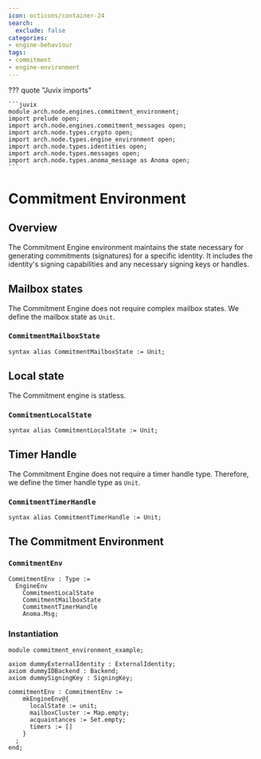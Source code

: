 ```yaml
---
icon: octicons/container-24
search:
  exclude: false
categories:
- engine-behaviour
tags:
- commitment
- engine-environment
---
```


??? quote "Juvix imports"

    ```juvix
    module arch.node.engines.commitment_environment;
    import prelude open;
    import arch.node.engines.commitment_messages open;
    import arch.node.types.crypto open;
    import arch.node.types.engine_environment open;
    import arch.node.types.identities open;
    import arch.node.types.messages open;
    import arch.node.types.anoma_message as Anoma open;
    ```

# Commitment Environment

## Overview

The Commitment Engine environment maintains the state necessary for generating
commitments (signatures) for a specific identity. It includes the identity's
signing capabilities and any necessary signing keys or handles.

## Mailbox states

The Commitment Engine does not require complex mailbox states. We define the mailbox state as `Unit`.

### `CommitmentMailboxState`

```juvix
syntax alias CommitmentMailboxState := Unit;
```

## Local state

The Commitment engine is statless.

### `CommitmentLocalState`

```juvix
syntax alias CommitmentLocalState := Unit;
```

## Timer Handle

The Commitment Engine does not require a timer handle type. Therefore, we define
the timer handle type as `Unit`.

### `CommitmentTimerHandle`

```juvix
syntax alias CommitmentTimerHandle := Unit;
```

## The Commitment Environment

### `CommitmentEnv`

```juvix
CommitmentEnv : Type :=
  EngineEnv
    CommitmentLocalState
    CommitmentMailboxState
    CommitmentTimerHandle
    Anoma.Msg;
```

### Instantiation

<!-- --8<-- [start:commitmentEnv] -->
```juvix extract-module-statements
module commitment_environment_example;

axiom dummyExternalIdentity : ExternalIdentity;
axiom dummyIDBackend : Backend;
axiom dummySigningKey : SigningKey;

commitmentEnv : CommitmentEnv :=
    mkEngineEnv@{
      localState := unit;
      mailboxCluster := Map.empty;
      acquaintances := Set.empty;
      timers := []
    }
  ;
end;
```
<!-- --8<-- [end:commitmentEnv] -->
